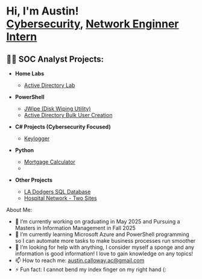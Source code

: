 <h1>Hi, I'm Austin! <br/><a href="https://github.com/AustinCal">Cybersecurity</a>, <a href="https://www.linkedin.com/in/austin-calloway-2b40581bb">Network Enginner Intern</a>

<h2>👨‍💻 SOC Analyst Projects:</h2>

- <b>Home Labs</b>
  - [Active Directory Lab]()

- <b>PowerShell</b>
  - [JWipe (Disk Wiping Utility)]()
  - [Active Directory Bulk User Creation]()
- <b>C# Projects (Cybersecurity Focused)</b>
  - [Keylogger]()
- <b>Python</b>
  - [Mortgage Calculator](https://github.com/AustinCal/MortgageCalc)
  - 
- <b>Other Projects</b>
  - [LA Dodgers SQL Database]()
  - [Hospital Network - Two Sites]()
  
About Me:

- 🔭 I’m currently working on graduating in May 2025 and Pursuing a Masters in Information Management in Fall 2025
- 🌱 I’m currently learning Microsoft Azure and PowerShell programming so I can automate more tasks to make business processes run smoother 
- 🤔 I’m looking for help with anything, I consider myself a sponge and any information is good information! I love to gain knowledge on any topics!
- 📫 How to reach me: austin.calloway.ac@gmail.com
- ⚡ Fun fact: I cannot bend my index finger on my right hand (:
